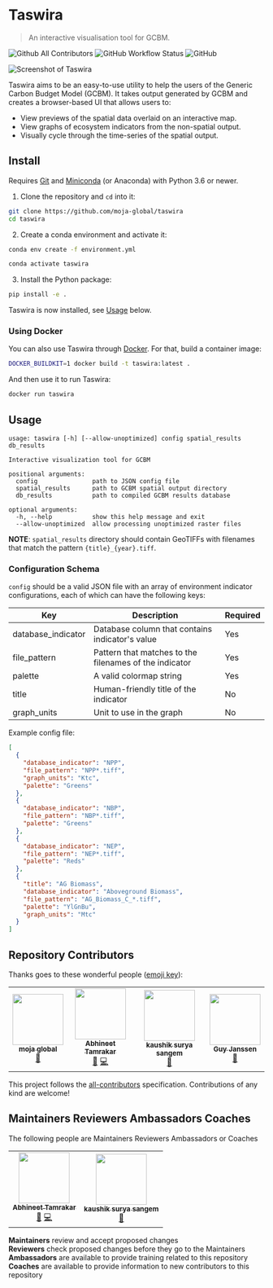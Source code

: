 # Taswira

> An interactive visualisation tool for GCBM.

![Github All Contributors](https://img.shields.io/github/all-contributors/moja-global/taswira)
![GitHub Workflow Status](https://img.shields.io/github/actions/workflow/status/moja-global/taswira/ci.yml?branch=master)
![GitHub](https://img.shields.io/github/license/moja-global/taswira)

![Screenshot of Taswira](screenshot.png)

Taswira aims to be an easy-to-use utility to help the users of the Generic Carbon Budget Model (GCBM). It takes output generated by GCBM and creates a browser-based UI that allows users to:

* View previews of the spatial data overlaid on an interactive map.
* View graphs of ecosystem indicators from the non-spatial output.
* Visually cycle through the time-series of the spatial output.

## Install

Requires [Git] and [Miniconda] (or Anaconda) with Python 3.6 or newer.

1. Clone the repository and `cd` into it:

```sh
git clone https://github.com/moja-global/taswira
cd taswira
```

2. Create a conda environment and activate it:

```sh
conda env create -f environment.yml

conda activate taswira
```

3. Install the Python package:

```sh
pip install -e .
```

Taswira is now installed, see [Usage](#usage) below.

### Using Docker

You can also use Taswira through [Docker]. For that, build a container image:

```sh
DOCKER_BUILDKIT=1 docker build -t taswira:latest .
```

And then use it to run Taswira:

```sh
docker run taswira
```

[Miniconda]: https://docs.conda.io/en/latest/miniconda.html
[Git]: https://git-scm.com/
[Docker]: https://docs.docker.com/get-docker/

## Usage

```
usage: taswira [-h] [--allow-unoptimized] config spatial_results db_results

Interactive visualization tool for GCBM

positional arguments:
  config               path to JSON config file
  spatial_results      path to GCBM spatial output directory
  db_results           path to compiled GCBM results database

optional arguments:
  -h, --help           show this help message and exit
  --allow-unoptimized  allow processing unoptimized raster files
```

**NOTE**: `spatial_results` directory should contain GeoTIFFs with filenames that match the pattern `{title}_{year}.tiff`.

### Configuration Schema

`config` should be a valid JSON file with an array of environment indicator configurations, each of which can have the following keys:

Key                | Description                                            | Required
------------------ | ------------------------------------------------------ | --------
database_indicator | Database column that contains indicator's value        | Yes
file_pattern       | Pattern that matches to the filenames of the indicator | Yes
palette            | A valid colormap string                                | Yes
title              | Human-friendly title of the indicator                  | No
graph_units        | Unit to use in the graph                               | No

Example config file:
```json
[
  {
    "database_indicator": "NPP",
    "file_pattern": "NPP*.tiff",
    "graph_units": "Ktc",
    "palette": "Greens"
  },
  {
    "database_indicator": "NBP",
    "file_pattern": "NBP*.tiff",
    "palette": "Greens"
  },
  {
    "database_indicator": "NEP",
    "file_pattern": "NEP*.tiff",
    "palette": "Reds"
  },
  {
    "title": "AG Biomass",
    "database_indicator": "Aboveground Biomass",
    "file_pattern": "AG_Biomass_C_*.tiff",
    "palette": "YlGnBu",
    "graph_units": "Mtc"
  }
]
```

## Repository Contributors

Thanks goes to these wonderful people ([emoji key](https://allcontributors.org/docs/en/emoji-key)):

<!-- ALL-CONTRIBUTORS-LIST:START - Do not remove or modify this section -->
<!-- prettier-ignore-start -->
<!-- markdownlint-disable -->
<table>
  <tr>
    <td align="center"><a href="http://moja.global"><img src="https://avatars1.githubusercontent.com/u/19564969?v=4" width="100px;" alt=""/><br /><sub><b>moja global</b></sub></a><br /><a href="#projectManagement-moja-global" title="Project Management">📆</a></td>
    <td align="center"><a href="https://abhineet.tk"><img src="https://avatars1.githubusercontent.com/u/11965776?v=4" width="100px;" alt=""/><br /><sub><b>Abhineet Tamrakar</b></sub></a><br /><a href="https://github.com/moja-global/GCBM.Visualisation_Tool/commits?author=abhineet97" title="Documentation">📖</a> <a href="https://github.com/moja-global/GCBM.Visualisation_Tool/commits?author=abhineet97" title="Code">💻</a></td>
    <td align="center"><a href="https://github.com/kaskou"><img src="https://avatars1.githubusercontent.com/u/8544371?v=4" width="100px;" alt=""/><br /><sub><b>kaushik surya sangem</b></sub></a><br /><a href="https://github.com/moja-global/GCBM.Visualisation_Tool/pulls?q=is%3Apr+reviewed-by%3Akaskou" title="Reviewed Pull Requests">👀</a></td>
    <td align="center"><a href="https://github.com/gmajan"><img src="https://avatars0.githubusercontent.com/u/8733319?v=4" width="100px;" alt=""/><br /><sub><b>Guy Janssen</b></sub></a><br /><a href="#projectManagement-gmajan" title="Project Management">📆</a></td>
  </tr>
</table>

<!-- markdownlint-enable -->
<!-- prettier-ignore-end -->
<!-- ALL-CONTRIBUTORS-LIST:END -->

This project follows the [all-contributors](https://github.com/all-contributors/all-contributors) specification. Contributions of any kind are welcome!

## Maintainers Reviewers Ambassadors Coaches

The following people are Maintainers Reviewers Ambassadors or Coaches
<table><tr>

<td align="center"><a href="https://abhineet.tk"><img src="https://avatars1.githubusercontent.com/u/11965776?v=4" width="100px;" alt=""/><br /><sub><b>Abhineet Tamrakar</b></sub></a><br /><a href="https://github.com/moja-global/GCBM.Visualisation_Tool/commits?author=abhineet97" title="Documentation">📖</a> <a href="https://github.com/moja-global/GCBM.Visualisation_Tool/commits?author=abhineet97" title="Code">💻</a></td>
    <td align="center"><a href="https://github.com/kaskou"><img src="https://avatars1.githubusercontent.com/u/8544371?v=4" width="100px;" alt=""/><br /><sub><b>kaushik surya sangem</b></sub></a><br /><a href="https://github.com/moja-global/GCBM.Visualisation_Tool/pulls?q=is%3Apr+reviewed-by%3Akaskou" title="Reviewed Pull Requests">👀</a></td>
</tr>
</table>

**Maintainers** review and accept proposed changes\
**Reviewers** check proposed changes before they go to the Maintainers\
**Ambassadors** are available to provide training related to this repository\
**Coaches** are available to provide information to new contributors to this repository
